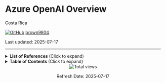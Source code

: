 # Azure OpenAI Overview

Costa Rica

[![GitHub](https://img.shields.io/badge/--181717?logo=github&logoColor=ffffff)](https://github.com/)
[brown9804](https://github.com/brown9804)

Last updated: 2025-07-17

------------------------------------------


<details>
<summary><b>List of References</b> (Click to expand)</summary>
  
 
</details>


<details>
<summary><b>Table of Contents</b> (Click to expand)</summary>
  
 
</details>

<!-- START BADGE -->
<div align="center">
  <img src="https://img.shields.io/badge/Total%20views-354-limegreen" alt="Total views">
  <p>Refresh Date: 2025-07-17</p>
</div>
<!-- END BADGE -->
